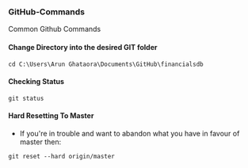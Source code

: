 ### GitHub-Commands
Common Github Commands

#### Change Directory into the desired GIT folder
```
cd C:\Users\Arun Ghataora\Documents\GitHub\financialsdb 
```

#### Checking Status
```
git status
```

#### Hard Resetting To Master
- If you're in trouble and want to abandon what you have in favour of master then: 
```
git reset --hard origin/master
```

###
